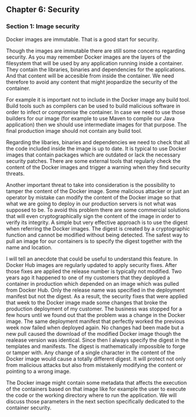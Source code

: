 ## Chapter 6: Security

### Section 1: Image security

Docker images are immutable. That is a good start for security. 

Though the images are immutable there are still some concerns regarding security.
As you may remember Docker images are the layers of the filesystem that will be used by any application running inside a container.
They contain the libraries, binaries and dependencies for the applications.
And that content will be accesible from inside the container.
We need therefore to avoid any content that might jeopardize the security of the container.

For example it is important not to include in the Docker image any build tool.
Build tools such as compilers can be used to build malicious software in order to infect or compromise the container.
In case we need to use those builders for our image (for example to use Maven to compile our Java application) then we should use intermediate images for that purpose.
The final production image should not contain any build tool.

Regarding the libaries, binaries and dependencies we need to check that all the code included inside the image is up to date. 
It is typical to use Docker images that contain packages which are outdated or lack the necessary security patches.
There are some external tools that regularly check the content of the Docker images and trigger a warning when they find security threats.

Another important threat to take into consideration is the possibility to tamper the content of the Docker image.
Some malicious attacker or just an operator by mistake can modify the content of the Docker image so that what we are going to deploy in our production servers is not what was supposed to be.
To avoid this problem there are some commercial solutions that will even cryptographically sign the content of the image in order to verify its integrity.
A simple but very effective approach is to use the digest when referring the Docker images.
The digest is created by a cryptographic function and cannot be modified without being detected.
The safest way to pull an image for our containers is to specify the digest together with the name and location.

I will tell an anecdote that could be useful to understand this feature. 
In Docker Hub images are regularly updated to apply security fixes. 
After those fixes are applied the release number is typically not modified.
Two years ago it happened to one of my customers that they deployed a container in production which depended on an image which was pulled from Docker Hub.
Only the release name was specified in the deployment manifest but not the digest.
As a result, the security fixes that were applied that week to the Docker image made some changes that broke the production deployment of my customer.
The business was stopped for a few hours until we found out that the problem was a change in the Docker image.
The same deployment manifest that perfectly worked the previous week now failed when deployed again.
No changes had been made but a new pull caused the download of the modified Docker image though the realease version was identical.
Since then I always specify the digest in the templates and manifests.
The digest is mathematically impossible to forge or tamper with.
Any change of a single character in the content of the Docker image would cause a totally different digest.
It will protect not only from malicious attacks but also from mistakenly modifying the content or pointing to a wrong image.

The Docker image might contain some metadata that affects the execution of the containers based on that image like for example the user to execute the code or the working directory where to run the application. 
We will discuss those parameters in the next section specifically dedicated to the container security.
